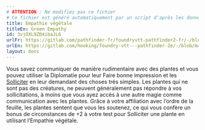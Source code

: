 ```yaml
---
# ATTENTION : Ne modifiez pas ce fichier
# Ce fichier est généré automatiquement par un script d'après les données du module Foundry VTT officiel et de sa traduction
title: Empathie végétale
titleEn: Green Empathy
id: 3vjOXL9ZD4ibaJL6
urlFr: https://gitlab.com/pathfinder-fr/foundryvtt-pathfinder2-fr/-/blob/master/data/feats/3vjOXL9ZD4ibaJL6.htm
urlEn: https://gitlab.com/hooking/foundry-vtt---pathfinder-2e/-/blob/master/packs/data/feats.db/green-empathy.json
layout: dons
---
```

Vous savez communiquer de manière rudimentaire avec des plantes et vous pouvez utiliser la Diplomatie pour leur Faire bonne impression et les [Solliciter](../actions/solliciter.html) en leur demandant des choses très simples. Les plantes qui ne sont pas des créatures, ne peuvent généralement pas répondre à vos sollicitations, à moins que vous ayez accès à une autre magie comme communication avec les plantes. Grâce à votre affiliation avec l’ordre de la feuille, les plantes sentent que vous les soutenez, ce qui vous confère un bonus de circonstances de +2 à votre test pour Solliciter une plante en utilisant l’Empathie végétale.
